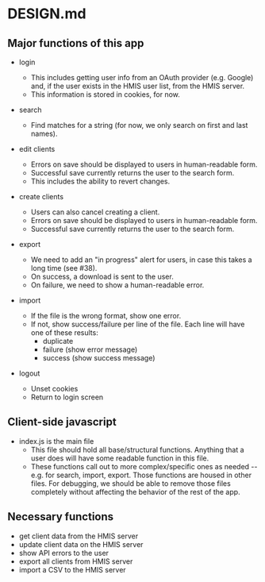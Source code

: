 # DESIGN.md


## Major functions of this app

- login
  - This includes getting user info from an OAuth provider (e.g. Google)
    and, if the user exists in the HMIS user list, from the HMIS server.
  - This information is stored in cookies, for now.
  
- search
  - Find matches for a string (for now, we only search on first and last names).
- edit clients
  - Errors on save should be displayed to users in human-readable form.
  - Successful save currently returns the user to the search form.
  - This includes the ability to revert changes.
- create clients
  - Users can also cancel creating a client.
  - Errors on save should be displayed to users in human-readable form.
  - Successful save currently returns the user to the search form.
- export
  - We need to add an "in progress" alert for users, in case this takes
    a long time (see #38).
  - On success, a download is sent to the user.
  - On failure, we need to show a human-readable error.
- import
  - If the file is the wrong format, show one error.
  - If not, show success/failure per line of the file.  Each line will
    have one of these results:
    - duplicate
    - failure (show error message)
    - success (show success message)
- logout
  - Unset cookies
  - Return to login screen

## Client-side javascript
- index.js is the main file
  - This file should hold all base/structural functions.  Anything that
    a user does will have some readable function in this file.
  - These functions call out to more complex/specific ones as needed --
    e.g. for search, import, export.  Those functions are housed in
    other files.  For debugging, we should be able to remove those files
    completely without affecting the behavior of the rest of the app.

## Necessary functions
- get client data from the HMIS server
- update client data on the HMIS server
- show API errors to the user
- export all clients from HMIS server
- import a CSV to the HMIS server